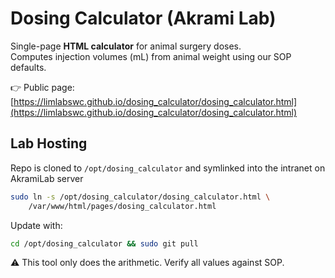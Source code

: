 # Dosing Calculator (Akrami Lab)

Single-page **HTML calculator** for animal surgery doses.  
Computes injection volumes (mL) from animal weight using our SOP defaults.

👉 Public page: [https://limlabswc.github.io/dosing_calculator/dosing_calculator.html](https://limlabswc.github.io/dosing_calculator/dosing_calculator.html)

## Lab Hosting

Repo is cloned to `/opt/dosing_calculator` and symlinked into the intranet on AkramiLab server

```bash
sudo ln -s /opt/dosing_calculator/dosing_calculator.html \
    /var/www/html/pages/dosing_calculator.html
```

Update with:

```bash
cd /opt/dosing_calculator && sudo git pull
```

⚠️ This tool only does the arithmetic. Verify all values against SOP.

